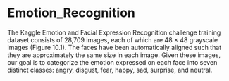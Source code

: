 # Emotion_Recognition
The Kaggle Emotion and Facial Expression Recognition challenge training dataset consists of 28,709 images, each of which are 48 × 48 grayscale images (Figure 10.1).
The faces have been automatically aligned such that they are approximately the same size in each image. 
Given these images, our goal is to categorize the emotion expressed on each face into seven distinct classes: angry, disgust, fear, happy, sad, surprise, and neutral.
